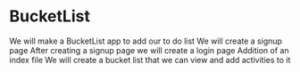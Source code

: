 # BucketList
We will make a BucketList app to add our to do list
We will create a signup page 
After creating a signup page we will create a login page
Addition of an index file
We will create a bucket list that we can view and add activities to it
